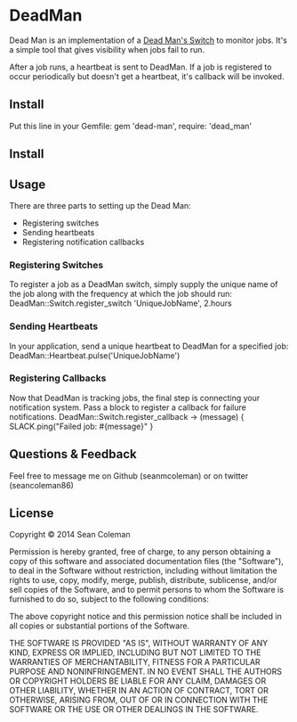 # DeadMan
Dead Man is an implementation of a [Dead Man's Switch](https://en.wikipedia.org/wiki/Dead_man%27s_switch) to monitor jobs. It's a simple tool that gives visibility  when jobs fail to run.

After a job runs, a heartbeat is sent to DeadMan. If a job is registered to occur periodically but doesn't get a heartbeat, it's callback will be invoked.

## Install
Put this line in your Gemfile:
    gem 'dead-man', require: 'dead_man'

## Install

## Usage
There are three parts to setting up the Dead Man:
- Registering switches
- Sending heartbeats
- Registering notification callbacks

### Registering Switches
To register a job as a DeadMan switch, simply supply the  unique name of the job along with the frequency at which the job should run:
    DeadMan::Switch.register_switch 'UniqueJobName', 2.hours

### Sending Heartbeats
In your application, send a unique heartbeat to DeadMan for a specified job:
    DeadMan::Heartbeat.pulse('UniqueJobName')

### Registering Callbacks
Now that DeadMan is tracking jobs, the final step is connecting your notification system. Pass a block to register a callback for failure notifications.
    DeadMan::Switch.register_callback -> (message) { SLACK.ping("Failed job: #{message}" }

## Questions & Feedback
Feel free to message me on Github (seanmcoleman) or on twitter (seancoleman86)

## License
Copyright © 2014 Sean Coleman

Permission is hereby granted, free of charge, to any person obtaining a copy of this software and associated documentation files (the "Software"), to deal in the Software without restriction, including without limitation the rights to use, copy, modify, merge, publish, distribute, sublicense, and/or sell copies of the Software, and to permit persons to whom the Software is furnished to do so, subject to the following conditions:

The above copyright notice and this permission notice shall be included in all copies or substantial portions of the Software.

THE SOFTWARE IS PROVIDED "AS IS", WITHOUT WARRANTY OF ANY KIND, EXPRESS OR IMPLIED, INCLUDING BUT NOT LIMITED TO THE WARRANTIES OF MERCHANTABILITY, FITNESS FOR A PARTICULAR PURPOSE AND NONINFRINGEMENT. IN NO EVENT SHALL THE AUTHORS OR COPYRIGHT HOLDERS BE LIABLE FOR ANY CLAIM, DAMAGES OR OTHER LIABILITY, WHETHER IN AN ACTION OF CONTRACT, TORT OR OTHERWISE, ARISING FROM, OUT OF OR IN CONNECTION WITH THE SOFTWARE OR THE USE OR OTHER DEALINGS IN THE SOFTWARE.
